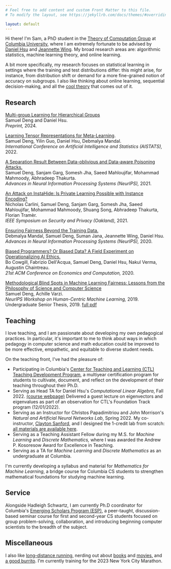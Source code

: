 ```yaml
---
# Feel free to add content and custom Front Matter to this file.
# To modify the layout, see https://jekyllrb.com/docs/themes/#overriding-theme-defaults

layout: default
---
```

Hi there! I'm Sam, a PhD student in the [Theory of Computation Group](https://theory.cs.columbia.edu/) at [Columbia University](https://www.columbia.edu/), where I am extremely fortunate to be advised by [Daniel Hsu](https://www.cs.columbia.edu/~djhsu/) and [Jeannette Wing](https://www.cs.columbia.edu/~wing/). My broad research areas are: algorithmic statistics, machine learning theory, and online learning.

A bit more specifically, my research focuses on statistical learning in settings where the training and test distributions differ: this might arise, for instance, from distribution shift or demand for a more fine-grained notion of accuracy on subgroups. I also like thinking about online learning, sequential decision-making, and all the [cool theory](https://cesa-bianchi.di.unimi.it/predbook/) that comes out of it.

## Research
[Multi-group Learning for Hierarchical Groups](https://arxiv.org/abs/2402.00258)<br>
Samuel Deng and Daniel Hsu.<br>
*Preprint,* 2024.

[Learning Tensor Representations for Meta-Learning](https://arxiv.org/abs/2201.07348).<br>
Samuel Deng, Yilin Guo, Daniel Hsu, Debmalya Mandal.<br>
*International Conference on Artificial Intelligence and Statistics (AISTATS),* 2022.

[A Separation Result Between Data-oblivious and Data-aware Poisoning Attacks.](https://arxiv.org/abs/2003.12020)<br>
Samuel Deng, Sanjam Garg, Somesh Jha, Saeed Mahloujifar, Mohammad Mahmoody, Abhradeep Thakurta.<br>
*Advances in Neural Information Processing Systems (NeurIPS),* 2021.

[An Attack on InstaHide: Is Private Learning Possible with Instance Encoding?](https://arxiv.org/abs/2011.05315)<br>
Nicholas Carlini, Samuel Deng, Sanjam Garg, Somesh Jha, Saeed Mahloujifar, Mohammad Mahmoody, Shuang Song, Abhradeep Thakurta, Florian Tramèr.<br>
*IEEE Symposium on Security and Privacy (Oakland),* 2021.

[Ensuring Fairness Beyond the Training Data.](https://arxiv.org/abs/2007.06029)<br>
Debmalya Mandal, Samuel Deng, Suman Jana, Jeannette Wing, Daniel Hsu.<br>
*Advances in Neural Information Processing Systems (NeurIPS),* 2020.

[Biased Programmers? Or Biased Data? A Field Experiment on Operationalizing AI Ethics.](https://arxiv.org/abs/2012.02394)<br>
Bo Cowgill, Fabrizio Dell'Acqua, Samuel Deng, Daniel Hsu, Nakul Verma, Augustin Chaintreau.<br>
*21st ACM Conference on Economics and Computation,* 2020.

[Methodological Blind Spots in Machine Learning Fairness: Lessons from the Philosophy of Science and Computer Science](https://arxiv.org/abs/1910.14210)<br>
Samuel Deng, Achille Varzi.<br>
*NeurIPS Workshop on Human-Centric Machine Learning,* 2019.<br>
Undergraduate Senior Thesis, 2019. [full pdf](/assets/senior_thesis.pdf)

## Teaching
I love teaching, and I am passionate about developing my own pedagogical practices. In particular, it's important to me to think about ways in which pedagogy in computer science and math education could be improved to be more effective, empathetic, and equitable to diverse student needs.

On the teaching front, I've had the pleasure of:
- Participating in Columbia's [Center for Teaching and Learning (CTL) Teaching Development Program](https://ctl.columbia.edu/), a multiyear certification program for students to cultivate, document, and reflect on the development of their teaching throughout their Ph.D.
- Serving as Head TA for Daniel Hsu's *Computational Linear Algebra*, Fall 2022. [(course webpage)](https://www.cs.columbia.edu/~djhsu/coms3251-f22/) Delivered a guest lecture on eigenvectors and eigenvalues as part of an observation for CTL's Foundation Track program (12/01/2022).
- Serving as an Instructor for Christos Papadimitriou and John Morrison's *Natural and Artificial Neural Networks Lab*, Spring 2022. My co-instructor, [Clayton Sanford](https://claytonsanford.com/), and I designed the 1-credit lab from scratch: [all materials are available here](https://samuel-deng.github.io/coms4995-nat-art-neural-nets).
- Serving as a Teaching Assistant Fellow during my M.S. for *Machine Learning* and *Discrete Mathematics,* where I was awarded the Andrew P. Kosoresow Award for Excellence in Teaching.
- Serving as a TA for *Machine Learning* and *Discrete Mathematics* as an undergraduate at Columbia.

I'm currently developing a syllabus and material for *Mathematics for Machine Learning*, a bridge course for Columbia CS students to strengthen mathematical foundations for studying machine learning.

## Service
Alongside Hadleigh Schwartz, I am currently Ph.D coordinator for Columbia's [Emerging Scholars Program (ESP)](https://www.cs.columbia.edu/esp/), a peer-taught, discussion-based seminar course for first and second-year CS students focused on group problem-solving, collaboration, and introducing beginning computer scientists to the breadth of the subject.

## Miscellaneous
I also like [long-distance running,](https://www.strava.com/athletes/samuel_deng) nerding out about [b](https://en.wikipedia.org/wiki/The_Brothers_Karamazov)[o](https://en.wikipedia.org/wiki/Flatland)[o](https://en.wikipedia.org/wiki/Nicomachean_Ethics)[k](https://www.nytimes.com/2022/09/25/books/review/stay-true-hua-hsu.html)[s](https://en.wikipedia.org/wiki/Lincoln_in_the_Bardo) and [mo](https://www.youtube.com/watch?v=FWG3Dfss3Jc)[vi](https://www.youtube.com/watch?v=2VeLN3IDjzQ)[es](https://www.youtube.com/watch?v=rph_1DODXDU)[,](/assets/vig.JPG) and [a good burrito](https://www.calitacos.com/). I'm currently training for the 2023 New York City Marathon.
